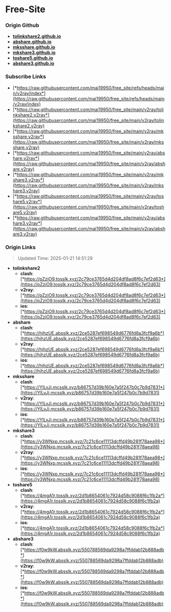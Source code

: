 # Free-Site

### Origin Github

- [**tolinkshare2.github.io**](https://github.com/tolinkshare2/tolinkshare2.github.io)
- [**abshare.github.io**](https://github.com/abshare/abshare.github.io)
- [**mksshare.github.io**](https://github.com/mksshare/mksshare.github.io)
- [**mkshare3.github.io**](https://github.com/mkshare3/mkshare3.github.io)
- [**toshare5.github.io**](https://github.com/toshare5/toshare5.github.io)
- [**abshare3.github.io**](https://github.com/abshare3/abshare3.github.io)

### Subscribe Links

- [*https://raw.githubusercontent.com/mai19950/free_site/refs/heads/main/v2ray/index*](https://raw.githubusercontent.com/mai19950/free_site/refs/heads/main/v2ray/index)
- [*https://raw.githubusercontent.com/mai19950/free_site/main/v2ray/tolinkshare2.v2ray*](https://raw.githubusercontent.com/mai19950/free_site/main/v2ray/tolinkshare2.v2ray)
- [*https://raw.githubusercontent.com/mai19950/free_site/main/v2ray/mksshare.v2ray*](https://raw.githubusercontent.com/mai19950/free_site/main/v2ray/mksshare.v2ray)
- [*https://raw.githubusercontent.com/mai19950/free_site/main/v2ray/abshare.v2ray*](https://raw.githubusercontent.com/mai19950/free_site/main/v2ray/abshare.v2ray)
- [*https://raw.githubusercontent.com/mai19950/free_site/main/v2ray/mkshare3.v2ray*](https://raw.githubusercontent.com/mai19950/free_site/main/v2ray/mkshare3.v2ray)
- [*https://raw.githubusercontent.com/mai19950/free_site/main/v2ray/toshare5.v2ray*](https://raw.githubusercontent.com/mai19950/free_site/main/v2ray/toshare5.v2ray)
- [*https://raw.githubusercontent.com/mai19950/free_site/main/v2ray/abshare3.v2ray*](https://raw.githubusercontent.com/mai19950/free_site/main/v2ray/abshare3.v2ray)

### Origin Links

> Updated Time: 2025-01-21 14:51:29

- **tolinkshare2**
  - **clash**: [*https://pZziO9.tosslk.xyz/2c79ce3765d4d204df8ad8f6c7ef2d63*](https://pZziO9.tosslk.xyz/2c79ce3765d4d204df8ad8f6c7ef2d63)
  - **v2ray**: [*https://pZziO9.tosslk.xyz/2c79ce3765d4d204df8ad8f6c7ef2d63*](https://pZziO9.tosslk.xyz/2c79ce3765d4d204df8ad8f6c7ef2d63)
  - **ios**: [*https://pZziO9.tosslk.xyz/2c79ce3765d4d204df8ad8f6c7ef2d63*](https://pZziO9.tosslk.xyz/2c79ce3765d4d204df8ad8f6c7ef2d63)
- **abshare**
  - **clash**: [*https://hjhzUE.absslk.xyz/2ce5287ef698549d6776fd8a3fcf9a6b*](https://hjhzUE.absslk.xyz/2ce5287ef698549d6776fd8a3fcf9a6b)
  - **v2ray**: [*https://hjhzUE.absslk.xyz/2ce5287ef698549d6776fd8a3fcf9a6b*](https://hjhzUE.absslk.xyz/2ce5287ef698549d6776fd8a3fcf9a6b)
  - **ios**: [*https://hjhzUE.absslk.xyz/2ce5287ef698549d6776fd8a3fcf9a6b*](https://hjhzUE.absslk.xyz/2ce5287ef698549d6776fd8a3fcf9a6b)
- **mksshare**
  - **clash**: [*https://YlLvJj.mcsslk.xyz/b86757d39b160e7a5f247b0c7b9d7831*](https://YlLvJj.mcsslk.xyz/b86757d39b160e7a5f247b0c7b9d7831)
  - **v2ray**: [*https://YlLvJj.mcsslk.xyz/b86757d39b160e7a5f247b0c7b9d7831*](https://YlLvJj.mcsslk.xyz/b86757d39b160e7a5f247b0c7b9d7831)
  - **ios**: [*https://YlLvJj.mcsslk.xyz/b86757d39b160e7a5f247b0c7b9d7831*](https://YlLvJj.mcsslk.xyz/b86757d39b160e7a5f247b0c7b9d7831)
- **mkshare3**
  - **clash**: [*https://y3WNxp.mcsslk.xyz/7c21c6ce11113dcffd49b281f78aea98*](https://y3WNxp.mcsslk.xyz/7c21c6ce11113dcffd49b281f78aea98)
  - **v2ray**: [*https://y3WNxp.mcsslk.xyz/7c21c6ce11113dcffd49b281f78aea98*](https://y3WNxp.mcsslk.xyz/7c21c6ce11113dcffd49b281f78aea98)
  - **ios**: [*https://y3WNxp.mcsslk.xyz/7c21c6ce11113dcffd49b281f78aea98*](https://y3WNxp.mcsslk.xyz/7c21c6ce11113dcffd49b281f78aea98)
- **toshare5**
  - **clash**: [*https://4mgA1r.tosslk.xyz/2d1b8654061c7924d58c9088f6c1fb2a*](https://4mgA1r.tosslk.xyz/2d1b8654061c7924d58c9088f6c1fb2a)
  - **v2ray**: [*https://4mgA1r.tosslk.xyz/2d1b8654061c7924d58c9088f6c1fb2a*](https://4mgA1r.tosslk.xyz/2d1b8654061c7924d58c9088f6c1fb2a)
  - **ios**: [*https://4mgA1r.tosslk.xyz/2d1b8654061c7924d58c9088f6c1fb2a*](https://4mgA1r.tosslk.xyz/2d1b8654061c7924d58c9088f6c1fb2a)
- **abshare3**
  - **clash**: [*https://f0w9kW.absslk.xyz/550788569da9298a7ffddab12b888adb*](https://f0w9kW.absslk.xyz/550788569da9298a7ffddab12b888adb)
  - **v2ray**: [*https://f0w9kW.absslk.xyz/550788569da9298a7ffddab12b888adb*](https://f0w9kW.absslk.xyz/550788569da9298a7ffddab12b888adb)
  - **ios**: [*https://f0w9kW.absslk.xyz/550788569da9298a7ffddab12b888adb*](https://f0w9kW.absslk.xyz/550788569da9298a7ffddab12b888adb)
